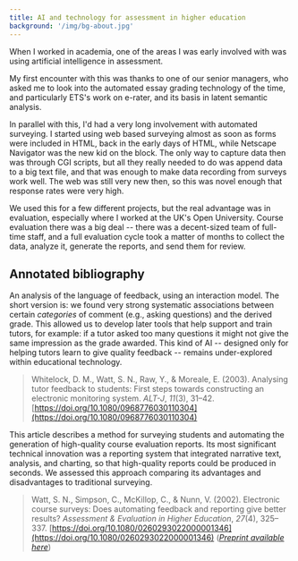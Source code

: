 ```yaml
---
title: AI and technology for assessment in higher education
background: '/img/bg-about.jpg'
---
```


When I worked in academia, one of the areas I was early involved with
was using artificial intelligence in assessment. 

My first encounter with this was thanks to one of our senior managers, 
who asked me to look into the automated essay grading technology of the 
time, and particularly ETS's work on e-rater, and its basis in latent semantic 
analysis.

In parallel with this, I'd had a very long involvement with automated surveying.
I started using web based surveying almost as soon as forms were included in 
HTML, back in the early days of HTML, while Netscape Navigator was the new kid
on the block. The only way to capture data then was through CGI scripts, but
all they really needed to do was append data to a big text file, and that was
enough to make data recording from surveys work well. The web was still very
new then, so this was novel enough that response rates were very high.

We used this for a few different projects, but the real advantage was in 
evaluation, especially where I worked at the UK's Open University. Course evaluation
there was a big deal -- there was a decent-sized team of full-time staff, and a
full evaluation cycle took a matter of months to collect the data, analyze it,
generate the reports, and send them for review.

## Annotated bibliography

An analysis of the language of feedback, using an interaction model. The short
version is: we found very strong systematic associations between certain
*categories* of comment (e.g., asking questions) and the derived grade. This
allowed us to develop later tools that help support and train tutors, for
example: if a tutor asked too many questions it might not give the same
impression as the grade awarded. This kind of AI -- designed only for helping
tutors learn to give quality feedback -- remains under-explored within
educational technology.

> Whitelock, D. M., Watt, S. N., Raw, Y., & Moreale, E. (2003). Analysing tutor
> feedback to students: First steps towards constructing an electronic
> monitoring system. *ALT-J*, *11*(3), 31–42.
> [https://doi.org/10.1080/0968776030110304](https://doi.org/10.1080/0968776030110304)

This article describes a method for surveying students and automating the
generation of high-quality course evaluation reports. Its most significant
technical innovation was a reporting system that integrated narrative text,
analysis, and charting, so that high-quality reports could be produced in
seconds. We assessed this approach comparing its advantages and disadvantages to
traditional surveying.

> Watt, S. N., Simpson, C., McKillop, C., & Nunn, V. (2002). Electronic course
> surveys: Does automating feedback and reporting give better results?
> *Assessment & Evaluation in Higher Education*, *27*(4), 325–337.
> [https://doi.org/10.1080/0260293022000001346](https://doi.org/10.1080/0260293022000001346)
> ([*Preprint available here*](/assets/ECS.d3.pdf))
